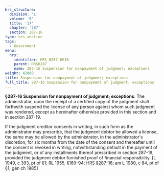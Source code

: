 ```yaml
---
hrs_structure:
  division: '1'
  volume: '5'
  title: '17'
  chapter: '287'
  section: 287-16
type: hrs_section
tags:
  - Government
menu:
  hrs:
    identifier: HRS_0287-0016
    parent: HRS0287
    name: 287-16 Suspension for nonpayment of judgment; exceptions
weight: 42080
title: Suspension for nonpayment of judgment; exceptions
full_title: 287-16 Suspension for nonpayment of judgment; exceptions
---
```

**§287-16 Suspension for nonpayment of judgment; exceptions.** The administrator, upon the receipt of a certified copy of the judgment shall forthwith suspend the license of any person against whom such judgment was rendered, except as hereinafter otherwise provided in this section and in section 287-19.

If the judgment creditor consents in writing, in such form as the administrator may prescribe, that the judgment debtor be allowed a license, the same may be allowed by the administrator, in the administrator's discretion, for six months from the date of the consent and thereafter until the consent is revoked in writing, notwithstanding default in the payment of the judgment, or of any installments thereof prescribed in section 287-19, provided the judgment debtor furnished proof of financial responsibility. [L 1949, c 393, pt of §1; RL 1955, §160-94; [HRS §287-16](/title-17/chapter-287/section-287-16/); am L 1980, c 84, pt of §1; gen ch 1985]